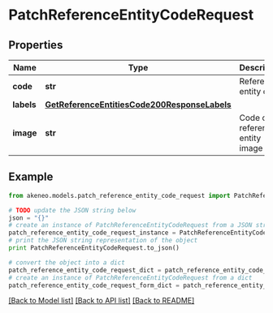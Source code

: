 # PatchReferenceEntityCodeRequest


## Properties
Name | Type | Description | Notes
------------ | ------------- | ------------- | -------------
**code** | **str** | Reference entity code | 
**labels** | [**GetReferenceEntitiesCode200ResponseLabels**](GetReferenceEntitiesCode200ResponseLabels.md) |  | [optional] 
**image** | **str** | Code of the reference entity image | [optional] [default to 'null']

## Example

```python
from akeneo.models.patch_reference_entity_code_request import PatchReferenceEntityCodeRequest

# TODO update the JSON string below
json = "{}"
# create an instance of PatchReferenceEntityCodeRequest from a JSON string
patch_reference_entity_code_request_instance = PatchReferenceEntityCodeRequest.from_json(json)
# print the JSON string representation of the object
print PatchReferenceEntityCodeRequest.to_json()

# convert the object into a dict
patch_reference_entity_code_request_dict = patch_reference_entity_code_request_instance.to_dict()
# create an instance of PatchReferenceEntityCodeRequest from a dict
patch_reference_entity_code_request_form_dict = patch_reference_entity_code_request.from_dict(patch_reference_entity_code_request_dict)
```
[[Back to Model list]](../README.md#documentation-for-models) [[Back to API list]](../README.md#documentation-for-api-endpoints) [[Back to README]](../README.md)



